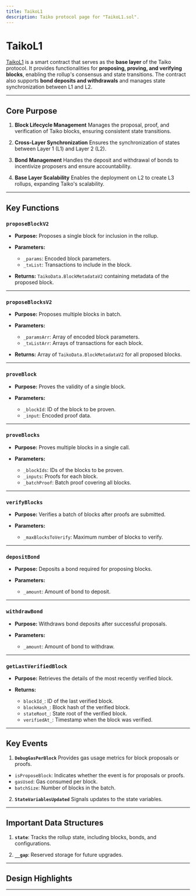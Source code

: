 ```yaml
---
title: TaikoL1
description: Taiko protocol page for "TaikoL1.sol".
---
```


# TaikoL1

[TaikoL1](https://github.com/taikoxyz/taiko-mono/blob/main/packages/protocol/contracts/layer1/based/TaikoL1.sol) is a smart contract that serves as the **base layer** of the Taiko protocol. It provides functionalities for **proposing, proving, and verifying blocks**, enabling the rollup's consensus and state transitions. The contract also supports **bond deposits and withdrawals** and manages state synchronization between L1 and L2.

---

## Core Purpose

1. **Block Lifecycle Management**
   Manages the proposal, proof, and verification of Taiko blocks, ensuring consistent state transitions.

2. **Cross-Layer Synchronization**
   Ensures the synchronization of states between Layer 1 (L1) and Layer 2 (L2).

3. **Bond Management**
   Handles the deposit and withdrawal of bonds to incentivize proposers and ensure accountability.

4. **Base Layer Scalability**
   Enables the deployment on L2 to create L3 rollups, expanding Taiko's scalability.

---

## Key Functions

### `proposeBlockV2`

- **Purpose:**
  Proposes a single block for inclusion in the rollup.

- **Parameters:**

  - `_params`: Encoded block parameters.
  - `_txList`: Transactions to include in the block.

- **Returns:**
  `TaikoData.BlockMetadataV2` containing metadata of the proposed block.

---

### `proposeBlocksV2`

- **Purpose:**
  Proposes multiple blocks in batch.

- **Parameters:**

  - `_paramsArr`: Array of encoded block parameters.
  - `_txListArr`: Arrays of transactions for each block.

- **Returns:**
  Array of `TaikoData.BlockMetadataV2` for all proposed blocks.

---

### `proveBlock`

- **Purpose:**
  Proves the validity of a single block.

- **Parameters:**
  - `_blockId`: ID of the block to be proven.
  - `_input`: Encoded proof data.

---

### `proveBlocks`

- **Purpose:**
  Proves multiple blocks in a single call.

- **Parameters:**
  - `_blockIds`: IDs of the blocks to be proven.
  - `_inputs`: Proofs for each block.
  - `_batchProof`: Batch proof covering all blocks.

---

### `verifyBlocks`

- **Purpose:**
  Verifies a batch of blocks after proofs are submitted.

- **Parameters:**
  - `_maxBlocksToVerify`: Maximum number of blocks to verify.

---

### `depositBond`

- **Purpose:**
  Deposits a bond required for proposing blocks.

- **Parameters:**
  - `_amount`: Amount of bond to deposit.

---

### `withdrawBond`

- **Purpose:**
  Withdraws bond deposits after successful proposals.

- **Parameters:**
  - `_amount`: Amount of bond to withdraw.

---

### `getLastVerifiedBlock`

- **Purpose:**
  Retrieves the details of the most recently verified block.

- **Returns:**
  - `blockId_`: ID of the last verified block.
  - `blockHash_`: Block hash of the verified block.
  - `stateRoot_`: State root of the verified block.
  - `verifiedAt_`: Timestamp when the block was verified.

---

## Key Events

1. **`DebugGasPerBlock`**
   Provides gas usage metrics for block proposals or proofs.

- `isProposeBlock`: Indicates whether the event is for proposals or proofs.
- `gasUsed`: Gas consumed per block.
- `batchSize`: Number of blocks in the batch.

2. **`StateVariablesUpdated`**
   Signals updates to the state variables.

---

## Important Data Structures

1. **`state`**:
   Tracks the rollup state, including blocks, bonds, and configurations.

2. **`__gap`**:
   Reserved storage for future upgrades.

---

## Design Highlights

---
